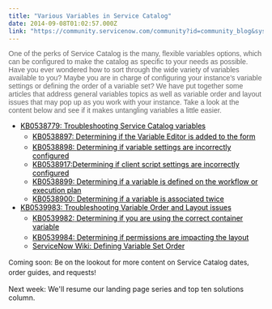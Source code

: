 ```yaml
---
title: "Various Variables in Service Catalog"
date: 2014-09-08T01:02:57.000Z
link: "https://community.servicenow.com/community?id=community_blog&sys_id=836d2e29dbd0dbc01dcaf3231f9619a0"
---
```

<p style="font-family: arial, sans-serif; color: #666666;">One of the perks of Service Catalog is the many, flexible variables options, which can be configured to make the catalog as specific to your needs as possible. Have you ever wondered how to sort through the wide variety of variables available to you? Maybe you are in charge of configuring your instance's variable settings or defining the order of a variable set? We have put together some articles that address general variables topics as well as variable order and layout issues that may pop up as you work with your instance. Take a look at the content below and see if it makes untangling variables a little easier.</p><p></p><ul><li><a class="jive-link-external-small" href="https://hi.service-now.com/kb_view.do?sysparm_article=KB0538779" rel="nofollow" target="_blank"><span style="color: #000000; font-style: inherit; font-family: inherit;">KB0538779:</span><span style="color: #000000;"> Troubleshooting Service Catalog variables</span></a><ul class="ul2" style="font-style: inherit; font-family: inherit;"><li style="margin-top: 0.5ex; margin-bottom: 0.5ex; font-style: inherit; font-family: inherit; list-style-type: inherit;"><span style="color: #000000;"><a class="jive-link-external-small" href="https://hi.service-now.com/kb_view.do?sysparm_article=KB0538897" rel="nofollow" target="_blank"><span style="color: #000000;"><span style="color: #000000; font-style: inherit; font-family: inherit;">KB0538897:</span> Determining if the Variable Editor is added to the form</span></a></span></li><li><span style="color: #000000;"><a class="jive-link-external-small" href="https://hi.service-now.com/kb_view.do?sysparm_article=KB0538945&amp;ni.dependent.topic=kb_knowledge.category&amp;sysparm_category=&amp;sysparm_ck=967a520c6f55a9002f250bae9f3ee40e7600e4f2d68c5e5f42ee287d7658520a1454a2da&amp;sysparm_nameofstack=&amp;sysparm_product=&amp;sysparm_search=determining+if+you+have+the+latest+odbc+driver&amp;sysparm_topic=" rel="nofollow" style="font-style: inherit; font-family: inherit; color: #000000;" target="_blank"><span style="color: #000000;">K</span></a><a class="jive-link-external-small" href="https://hi.service-now.com/kb_view.do?sysparm_article=KB0538898" rel="nofollow" target="_blank"><span style="color: #000000;"><span style="color: #000000; font-style: inherit; font-family: inherit;">B0538898: </span>Determining if variable settings are incorrectly configured</span></a></span></li><li><span style="color: #000000;"><a class="jive-link-external-small" href="https://hi.service-now.com/kb_view.do?sysparm_article=KB0538917" rel="nofollow" target="_blank"><span style="color: #000000;"><span style="color: #000000; font-style: inherit; font-family: inherit;">KB0538917:</span>Determining if client script settings are incorrectly configured</span></a></span></li><li><span style="color: #000000;"><a class="jive-link-external-small" href="https://hi.service-now.com/kb_view.do?sysparm_article=KB0538899" rel="nofollow" target="_blank"><span style="color: #000000;"><span style="color: #000000; font-style: inherit; font-family: inherit;">KB0538899:</span> Determining if a variable is defined on the workflow or execution plan</span></a></span></li><li><span style="color: #000000;"><a class="jive-link-external-small" href="https://hi.service-now.com/kb_view.do?sysparm_article=KB0538900" rel="nofollow" target="_blank"><span style="color: #000000;"><span style="color: #000000; font-style: inherit; font-family: inherit;">KB0538900:</span> Determining if a variable is associated twice</span></a></span></li></ul></li><li><span style="color: #000000;"><a class="jive-link-external-small" href="https://hi.service-now.com/kb_view.do?sysparm_article=KB0539983" rel="nofollow" target="_blank"><span style="color: #000000;"><span style="color: #000000; font-style: inherit; font-family: inherit;">KB053</span>9983: Troubleshooting Variable Order and Layout issues</span></a></span><ul><li style="margin-top: 0.5ex; margin-bottom: 0.5ex; font-style: inherit; font-family: inherit; list-style-type: inherit;"><span style="color: #000000;"><a class="jive-link-external-small" href="https://hi.service-now.com/kb_view.do?sysparm_article=KB0539982" rel="nofollow" target="_blank"><span style="color: #000000;"><span style="color: #000000; font-style: inherit; font-family: inherit;">K</span><span style="color: #000000; font-style: inherit; font-family: inherit;">B0539982:</span> Determining if you are using the correct container variable</span></a></span></li><li><span style="color: #000000;"><a class="jive-link-external-small" href="https://hi.service-now.com/kb_view.do?sysparm_article=KB0539984" rel="nofollow" target="_blank"><span style="color: #000000;"><span style="color: #000000; font-style: inherit; font-family: inherit;">KB0539984: </span>Determining if permissions are impacting the layout</span></a></span></li><li><a class="jive-link-external-small" href="http://wiki.servicenow.com/index.php?title=Service_Catalog_Variable_Sets#Defining_Variable_Set_Order" rel="nofollow" target="_blank"><span style="color: #000000;">ServiceNow Wiki: Defining Variable Set Order</span></a></li></ul></li></ul><p></p><p><span style="font-size: 10pt; line-height: 1.5em;">Coming soon: Be on the lookout for more content on Service Catalog dates, order guides, and requests!</span></p><p>Next week: We'll resume our landing page series and top ten solutions column.</p>
